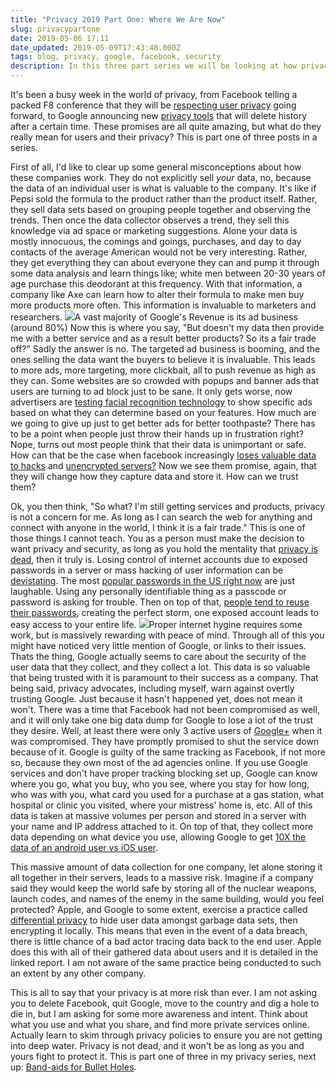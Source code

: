 ```yaml
---
title: "Privacy 2019 Part One: Where We Are Now"
slug: privacypartone
date: 2019-05-06 17:11
date_updated: 2019-05-09T17:43:48.000Z
tags: blog, privacy, google, facebook, security
description: In this three part series we will be looking at how privacy is handled in 2019. Part one is an overview of google and facebook, and how they affect privacy.
---
```


It's been a busy week in the world of privacy, from Facebook telling a packed F8 conference that they will be [respecting user privacy](https://newsroom.fb.com/news/2019/04/f8-2019-day-1/) going forward, to Google announcing new [privacy tools](https://www.reuters.com/article/us-google-privacy-idUSKCN1SC1E4) that will delete history after a certain time. These promises are all quite amazing, but what do they really mean for users and their privacy? This is part one of three posts in a series.

First of all, I'd like to clear up some general misconceptions about how these companies work. They do not explicitly sell *your* data, no, because the data of an individual user is what is valuable to the company. It's like if Pepsi sold the formula to the product rather than the product itself. Rather, they sell data sets based on grouping people together and observing the trends. Then once the data collector observes a trend, they sell this knowledge via ad space or marketing suggestions. Alone your data is mostly innocuous, the comings and goings, purchases, and day to day contacts of the average American would not be very interesting. Rather, they get everything they can about everyone they can and pump it through some data analysis and learn things like; white men between 20-30 years of age purchase this deodorant at this frequency. With that information, a company like Axe can learn how to alter their formula to make men buy more products more often. This information is invaluable to marketers and researchers.
![](/content/images/2019/05/Image-60.png)A vast majority of Google's Revenue is its ad business (around 80%)
Now this is where you say, "But doesn't my data then provide me with a better service and as a result better products? So its a fair trade off?" Sadly the answer is no. The targeted ad business is booming, and the ones selling the data want the buyers to believe it is invaluable. This leads to more ads, more targeting, more clickbait, all to push revenue as high as they can. Some websites are so crowded with popups and banner ads that users are turning to ad block just to be sane. It only gets worse, now advertisers are [testing facial recognition technology](https://futurism.com/japanese-taxis-facial-recognition-target-ads-riders) to show specific ads based on what they can determine based on your features. How much are we going to give up just to get better ads for better toothpaste? There has to be a point when people just throw their hands up in frustration right? Nope, turns out most people think that their data is unimportant or safe. How can that be the case when facebook increasingly [loses valuable data to hacks](https://www.wired.com/story/how-facebook-hackers-compromised-30-million-accounts/) and [unencrypted servers?](https://www.cnet.com/news/millions-of-facebook-records-were-exposed-on-public-amazon-server/) Now we see them promise, again, that they will change how they capture data and store it. How can we trust them?

Ok, you then think, "So what? I'm still getting services and products, privacy is not a concern for me. As long as I can search the web for anything and connect with anyone in the world, I think it is a fair trade." This is one of those things I cannot teach. You as a person must make the decision to want privacy and security, as long as you hold the mentality that [privacy is dead](https://www.forbes.com/sites/jacobmorgan/2014/08/19/privacy-is-completely-and-utterly-dead-and-we-killed-it/#32d5b55931a7), then it truly is. Losing control of internet accounts due to exposed passwords in a server or mass hacking of user information can be [devistating](https://finance.yahoo.com/news/claim-hacker-caused-nearly-1-090033835.html). The most [popular passwords in the US right now](https://www.forbes.com/sites/kateoflahertyuk/2019/04/21/these-are-the-worlds-most-hacked-passwords-is-yours-on-the-list/#304999e1289c) are just laughable. Using any personally identifiable thing as a passcode or password is asking for trouble. Then on top of that, [people tend to reuse their passwords](https://www.forbes.com/sites/forbestechcouncil/2019/04/12/why-reused-passwords-could-put-your-tax-information-at-risk/#33fae7ba41f5), creating the perfect storm, one exposed account leads to easy access to your entire life.
![](/content/images/2019/05/Image-61-1.png)Proper internet hygine requires some work, but is massively rewarding with peace of mind.
Through all of this you might have noticed very little mention of Google, or links to their issues. Thats the thing, Google actually seems to care about the security of the user data that they collect, and they collect a lot. This data is so valuable that being trusted with it is paramount to their success as a company. That being said, privacy advocates, including myself, warn against overtly trusting Google. Just because it hasn't happened yet, does not mean it won't. There was a time that Facebook had not been compromised as well, and it will only take one big data dump for Google to lose a lot of the trust they desire. Well, at least there were only 3 active users of [Google+](https://www.nytimes.com/2018/10/08/technology/google-plus-security-disclosure.html) when it was compromised. They have promptly promised to shut the service down because of it. Google is guilty of the same tracking as Facebook, if not more so, because they own most of the ad agencies online. If you use Google services and don't have proper tracking blocking set up, Google can know where you go, what you buy, who you see, where you stay for how long, who was with you, what card you used for a purchase at a gas station, what hospital or clinic you visited, where your mistress' home is, etc. All of this data is taken at massive volumes per person and stored in a server with your name and IP address attached to it. On top of that, they collect more data depending on what device you use, allowing Google to get [10X the data of an android user vs iOS user](https://digitalcontentnext.org/wp-content/uploads/2018/08/DCN-Google-Data-Collection-Paper.pdf).

This massive amount of data collection for one company, let alone storing it all together in their servers, leads to a massive risk. Imagine if a company said they would keep the world safe by storing all of the nuclear weapons, launch codes, and names of the enemy in the same building, would you feel protected? Apple, and Google to some extent, exercise a practice called [differential privacy](https://www.apple.com/privacy/docs/Differential_Privacy_Overview.pdf) to hide user data amongst garbage data sets, then encrypting it locally. This means that even in the event of a data breach, there is little chance of a bad actor tracing data back to the end user. Apple does this with all of their gathered data about users and it is detailed in the linked report. I am not aware of the same practice being conducted to such an extent by any other company.

This is all to say that your privacy is at more risk than ever. I am not asking you to delete Facebook, quit Google, move to the country and dig a hole to die in, but I am asking for some more awareness and intent. Think about what you use and what you share, and find more private services online. Actually learn to skim through privacy policies to ensure you are not getting into deep water. Privacy is not dead, and it won't be as long as you and yours fight to protect it. This is part one of three in my privacy series, next up: [Band-aids for Bullet Holes](https://www.inuk.blog/privacybandaidbullethole/).
